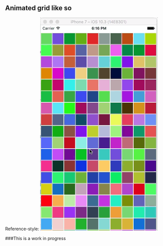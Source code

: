 ## Animated grid like so

Reference-style: 
![alt text][logo]

[logo]: https://github.com/tejasanilshah/animatedGrid/blob/master/animatedGrid/demo.gif "Look it's animated"

###This is a work in progress
